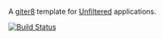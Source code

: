 A [giter8][g8] template for [Unfiltered][unfiltered] applications.

[![Build Status](https://secure.travis-ci.org/unfiltered/unfiltered-netty.g8.png)](http://travis-ci.org/unfiltered/unfiltered-netty.g8)

[g8]: http://github.com/n8han/giter8#readme
[unfiltered]: http://github.com/unfiltered/unfiltered#readme
